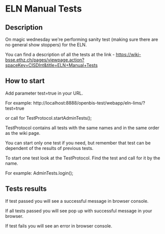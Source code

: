 # ELN Manual Tests #

## Description ##

On magic wednesday we're performing sanity test (making sure there are no general show stoppers) for the ELN. 

You can find a description of all the tests at the link - https://wiki-bsse.ethz.ch/pages/viewpage.action?spaceKey=CISDInt&title=ELN+Manual+Tests

## How to start ##

Add parameter test=true in your URL.

For example: http://localhost:8888/openbis-test/webapp/eln-lims/?test=true

or call for TestProtocol.startAdminTests();

TestProtocol contains all tests with the same names and in the same order as the wiki page.

You can start only one test if you need, but remember that test can be dependent of the results of previous tests.

To start one test look at the TestProtocol. Find the test and call for it by the name.

For example: AdminTests.login();

## Tests results ##

If test passed you will see a successful message in browser console.

If all tests passed you will see pop up with successful message in your browser.

If test fails you will see an error in browser console.